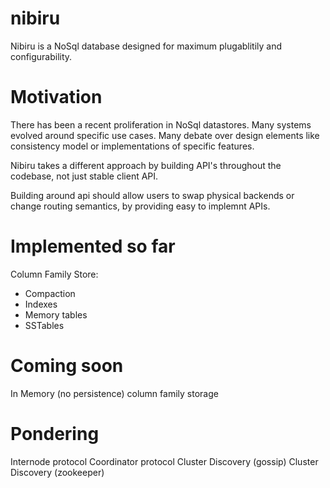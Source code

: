 nibiru
======

Nibiru is a NoSql database designed for maximum plugablitily and configurability. 

Motivation
======

There has been a recent proliferation in NoSql datastores. Many systems evolved around specific use cases. Many debate over design elements like consistency model or implementations of specific features.

Nibiru takes a different approach by building API's throughout the codebase, not just stable client API. 

Building around api should allow users to swap physical backends or change routing semantics, by providing
easy to implemnt APIs.

Implemented so far
======

Column Family Store:

* Compaction
* Indexes
* Memory tables
* SSTables

Coming soon
======
In Memory (no persistence) column family storage

Pondering
=====

Internode protocol
Coordinator protocol
Cluster Discovery (gossip)
Cluster Discovery (zookeeper)

